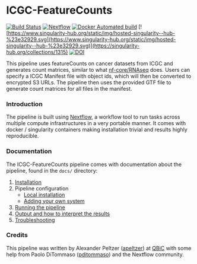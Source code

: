 # ICGC-FeatureCounts

[![Build Status](https://travis-ci.com/nf-core/ICGC-featureCounts.svg?branch=master)](https://travis-ci.com/nf-core/ICGC-featureCounts)
[![Nextflow](https://img.shields.io/badge/nextflow-%E2%89%A50.30.2-brightgreen.svg)](https://www.nextflow.io/)
[![Docker Automated build](https://img.shields.io/docker/automated/nfcore/icgc-featurecounts.svg)](https://hub.docker.com/r/nfcore/icgc-featurecounts)
[![https://www.singularity-hub.org/static/img/hosted-singularity--hub-%23e32929.svg](https://www.singularity-hub.org/static/img/hosted-singularity--hub-%23e32929.svg)](https://singularity-hub.org/collections/1315)
[![DOI](https://zenodo.org/badge/142166753.svg)](https://zenodo.org/badge/latestdoi/142166753)


This pipeline uses featureCounts on cancer datasets from ICGC and generates count matrices, similar to what [nf-core/RNAseq](https://github.com/nf-core/RNAseq) does. Users can specify a ICGC Manifest file with object ids, which will then be converted to encrypted S3 URLs. The pipeline then uses the provided GTF file to generate count matrices for all files in the manifest.

### Introduction

The pipeline is built using [Nextflow](https://www.nextflow.io), a workflow tool to run tasks across multiple compute infrastructures in a very portable manner. It comes with docker / singularity containers making installation trivial and results highly reproducible.


### Documentation
The ICGC-FeatureCounts pipeline comes with documentation about the pipeline, found in the `docs/` directory:

1. [Installation](docs/installation.md)
2. Pipeline configuration
    * [Local installation](docs/configuration/local.md)
    * [Adding your own system](docs/configuration/adding_your_own.md)
3. [Running the pipeline](docs/usage.md)
4. [Output and how to interpret the results](docs/output.md)
5. [Troubleshooting](docs/troubleshooting.md)

### Credits
This pipeline was written by Alexander Peltzer ([apeltzer](https://github.com/apeltzer)) at [QBiC](apeltzer.github.io) with some help from Paolo DiTommaso ([pditommaso](https://github.com/pditommaso)) and the Nextflow community.
